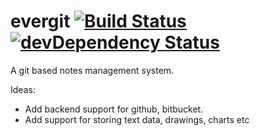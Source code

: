 evergit [![Build Status](https://travis-ci.org/jverghese/evergit.png?branch=master)](https://travis-ci.org/jverghese/evergit) [![devDependency Status](https://david-dm.org/jverghese/evergit/dev-status.png)](https://david-dm.org/jverghese/evergit#info=devDependencies)
=======

A git based notes management system.

Ideas:
- Add backend support for github, bitbucket.
- Add support for storing text data, drawings, charts etc

